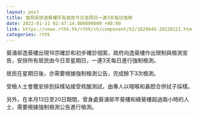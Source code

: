 ```yaml
---
layout: post
title: 當局安排逸葵樓所有居民今日至周日一連3天每日強檢
date: 2022-01-21 02:47:14.000000000 +08:00
link: https://news.rthk.hk/rthk/ch/component/k2/1629849-20220121.htm
categories: rthk
---
```


葵涌邨逸葵樓出現16宗確診和初步確診個案，政府向逸葵樓作出限制與檢測宣告，安排所有居民由今日至星期日，一連3天每日進行強制檢測。

居民在星期日後，亦需要根據強制檢測公告，完成餘下3次檢測。

受檢人士會獲安排到採樣站接受核酸測試，由專人以咽喉和鼻腔合併拭子採樣。

另外，在本月13日至20日期間，曾身處葵涌邨芊葵樓和綠葵樓超過兩小時的人士，需要根據強制檢測公告進行檢測。
